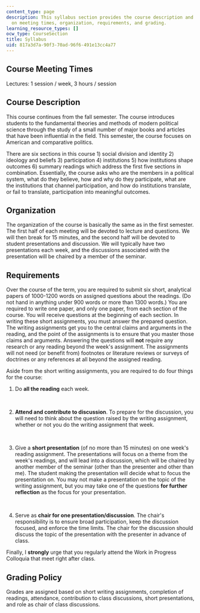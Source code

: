 ```yaml
---
content_type: page
description: This syllabus section provides the course description and information
  on meeting times, organization, requirements, and grading.
learning_resource_types: []
ocw_type: CourseSection
title: Syllabus
uid: 817a3d7a-90f3-70ad-96f6-491e13cc4a77
---
```


Course Meeting Times
--------------------

Lectures: 1 session / week, 3 hours / session

Course Description
------------------

This course continues from the fall semester. The course introduces students to the fundamental theories and methods of modern political science through the study of a small number of major books and articles that have been influential in the field. This semester, the course focuses on American and comparative politics.

There are six sections in this course 1) social division and identity 2) ideology and beliefs 3) participation 4) institutions 5) how institutions shape outcomes 6) summary readings which address the first five sections in combination. Essentially, the course asks who are the members in a political system, what do they believe, how and why do they participate, what are the institutions that channel participation, and how do institutions translate, or fail to translate, participation into meaningful outcomes.

Organization
------------

The organization of the course is basically the same as in the first semester. The first half of each meeting will be devoted to lecture and questions. We will then break for 15 minutes, and the second half will be devoted to student presentations and discussion. We will typically have two presentations each week, and the discussions associated with the presentation will be chaired by a member of the seminar.

Requirements
------------

Over the course of the term, you are required to submit six short, analytical papers of 1000-1200 words on assigned questions about the readings. (Do not hand in anything under 900 words or more than 1300 words.) You are required to write one paper, and only one paper, from each section of the course. You will receive questions at the beginning of each section. In writing these short assignments, you must answer the prepared question. The writing assignments get you to the central claims and arguments in the reading, and the point of the assignments is to ensure that you master those claims and arguments. Answering the questions will **not** require any research or any reading beyond the week's assignment. The assignments will not need (or benefit from) footnotes or literature reviews or surveys of doctrines or any references at all beyond the assigned reading.

Aside from the short writing assignments, you are required to do four things for the course:

1.  Do **all the reading** each week.  
      
     
2.  **Attend and contribute to discussion**. To prepare for the discussion, you will need to think about the question raised by the writing assignment, whether or not you do the writing assignment that week.  
      
     
3.  Give a **short presentation** (of no more than 15 minutes) on one week's reading assignment. The presentations will focus on a theme from the week's readings, and will lead into a discussion, which will be chaired by another member of the seminar (other than the presenter and other than me). The student making the presentation will decide what to focus the presentation on. You may not make a presentation on the topic of the writing assignment, but you may take one of the questions **for further reflection** as the focus for your presentation.  
      
     
4.  Serve as **chair for one presentation/discussion**. The chair's responsibility is to ensure broad participation, keep the discussion focused, and enforce the time limits. The chair for the discussion should discuss the topic of the presentation with the presenter in advance of class.

Finally, I **strongly** urge that you regularly attend the Work in Progress Colloquia that meet right after class.

Grading Policy
--------------

Grades are assigned based on short writing assignments, completion of readings, attendance, contribution to class discussions, short presentations, and role as chair of class discussions.